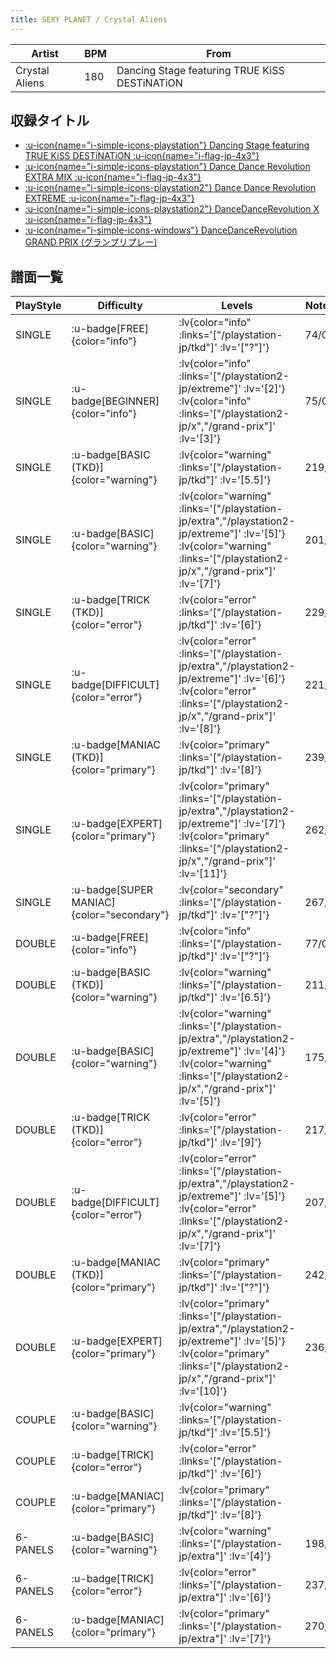 ```yaml
---
title: SEXY PLANET / Crystal Aliens
---
```


|Artist|BPM|From|
|------|---|----|
|Crystal Aliens|180|Dancing Stage featuring TRUE KiSS DESTiNATiON|

## 収録タイトル

- [ :u-icon{name="i-simple-icons-playstation"} Dancing Stage featuring TRUE KiSS DESTiNATiON :u-icon{name="i-flag-jp-4x3"} ](/playstation-jp/tkd)
- [ :u-icon{name="i-simple-icons-playstation"} Dance Dance Revolution EXTRA MIX :u-icon{name="i-flag-jp-4x3"} ](/playstation-jp/extra)
- [ :u-icon{name="i-simple-icons-playstation2"} Dance Dance Revolution EXTREME :u-icon{name="i-flag-jp-4x3"} ](/playstation2-jp/extreme)
- [ :u-icon{name="i-simple-icons-playstation2"} DanceDanceRevolution X :u-icon{name="i-flag-jp-4x3"} ](/playstation2-jp/x)
- [ :u-icon{name="i-simple-icons-windows"} DanceDanceRevolution GRAND PRIX (グランプリプレー)](/grand-prix)

## 譜面一覧

|PlayStyle|Difficulty|Levels|Notes|Movie|
|---------|----------|------|-----|-----|
|SINGLE| :u-badge[FREE]{color="info"} | :lv{color="info" :links='["/playstation-jp/tkd"]' :lv='["?"]'} |74/0||
|SINGLE| :u-badge[BEGINNER]{color="info"} | :lv{color="info" :links='["/playstation2-jp/extreme"]' :lv='[2]'}  :lv{color="info" :links='["/playstation2-jp/x","/grand-prix"]' :lv='[3]'} |75/0||
|SINGLE| :u-badge[BASIC (TKD)]{color="warning"} | :lv{color="warning" :links='["/playstation-jp/tkd"]' :lv='[5.5]'} |219/0||
|SINGLE| :u-badge[BASIC]{color="warning"} | :lv{color="warning" :links='["/playstation-jp/extra","/playstation2-jp/extreme"]' :lv='[5]'}  :lv{color="warning" :links='["/playstation2-jp/x","/grand-prix"]' :lv='[7]'} |201/0||
|SINGLE| :u-badge[TRICK (TKD)]{color="error"} | :lv{color="error" :links='["/playstation-jp/tkd"]' :lv='[6]'} |229/0||
|SINGLE| :u-badge[DIFFICULT]{color="error"} | :lv{color="error" :links='["/playstation-jp/extra","/playstation2-jp/extreme"]' :lv='[6]'}  :lv{color="error" :links='["/playstation2-jp/x","/grand-prix"]' :lv='[8]'} |221/0||
|SINGLE| :u-badge[MANIAC (TKD)]{color="primary"} | :lv{color="primary" :links='["/playstation-jp/tkd"]' :lv='[8]'} |239/0||
|SINGLE| :u-badge[EXPERT]{color="primary"} | :lv{color="primary" :links='["/playstation-jp/extra","/playstation2-jp/extreme"]' :lv='[7]'}  :lv{color="primary" :links='["/playstation2-jp/x","/grand-prix"]' :lv='[11]'} |262/0||
|SINGLE| :u-badge[SUPER MANIAC]{color="secondary"} | :lv{color="secondary" :links='["/playstation-jp/tkd"]' :lv='["?"]'} |267/0||
|DOUBLE| :u-badge[FREE]{color="info"} | :lv{color="info" :links='["/playstation-jp/tkd"]' :lv='["?"]'} |77/0||
|DOUBLE| :u-badge[BASIC (TKD)]{color="warning"} | :lv{color="warning" :links='["/playstation-jp/tkd"]' :lv='[6.5]'} |211/0||
|DOUBLE| :u-badge[BASIC]{color="warning"} | :lv{color="warning" :links='["/playstation-jp/extra","/playstation2-jp/extreme"]' :lv='[4]'}  :lv{color="warning" :links='["/playstation2-jp/x","/grand-prix"]' :lv='[5]'} |175/0||
|DOUBLE| :u-badge[TRICK (TKD)]{color="error"} | :lv{color="error" :links='["/playstation-jp/tkd"]' :lv='[9]'} |217/0||
|DOUBLE| :u-badge[DIFFICULT]{color="error"} | :lv{color="error" :links='["/playstation-jp/extra","/playstation2-jp/extreme"]' :lv='[5]'}  :lv{color="error" :links='["/playstation2-jp/x","/grand-prix"]' :lv='[7]'} |207/0||
|DOUBLE| :u-badge[MANIAC (TKD)]{color="primary"} | :lv{color="primary" :links='["/playstation-jp/tkd"]' :lv='["?"]'} |242/0||
|DOUBLE| :u-badge[EXPERT]{color="primary"} | :lv{color="primary" :links='["/playstation-jp/extra","/playstation2-jp/extreme"]' :lv='[5]'}  :lv{color="primary" :links='["/playstation2-jp/x","/grand-prix"]' :lv='[10]'} |236/0||
|COUPLE| :u-badge[BASIC]{color="warning"} | :lv{color="warning" :links='["/playstation-jp/tkd"]' :lv='[5.5]'} |||
|COUPLE| :u-badge[TRICK]{color="error"} | :lv{color="error" :links='["/playstation-jp/tkd"]' :lv='[6]'} |||
|COUPLE| :u-badge[MANIAC]{color="primary"} | :lv{color="primary" :links='["/playstation-jp/tkd"]' :lv='[8]'} |||
|6-PANELS| :u-badge[BASIC]{color="warning"} | :lv{color="warning" :links='["/playstation-jp/extra"]' :lv='[4]'} |198/0||
|6-PANELS| :u-badge[TRICK]{color="error"} | :lv{color="error" :links='["/playstation-jp/extra"]' :lv='[6]'} |237/0||
|6-PANELS| :u-badge[MANIAC]{color="primary"} | :lv{color="primary" :links='["/playstation-jp/extra"]' :lv='[7]'} |270/0||
